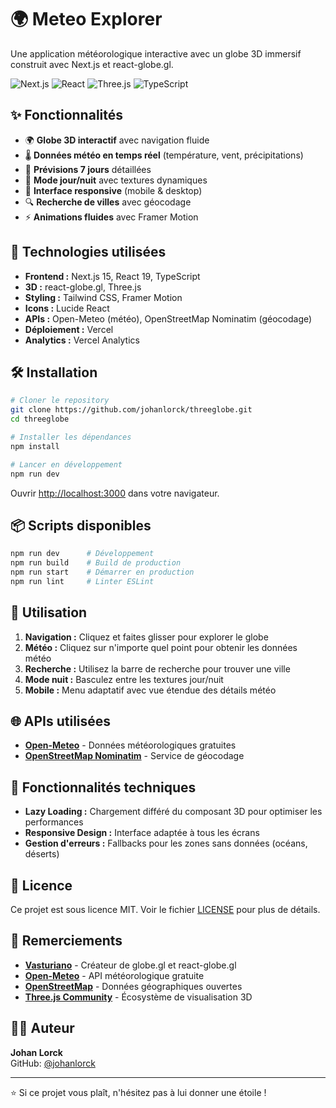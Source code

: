 # 🌍 Meteo Explorer

Une application météorologique interactive avec un globe 3D immersif construit avec Next.js et react-globe.gl.

![Next.js](https://img.shields.io/badge/Next.js-15.5-black)
![React](https://img.shields.io/badge/React-19.1-blue)
![Three.js](https://img.shields.io/badge/Three.js-3D-green)
![TypeScript](https://img.shields.io/badge/TypeScript-Ready-blue)

## ✨ Fonctionnalités

- 🌍 **Globe 3D interactif** avec navigation fluide
- 🌡️ **Données météo en temps réel** (température, vent, précipitations)
- 📅 **Prévisions 7 jours** détaillées
- 🌙 **Mode jour/nuit** avec textures dynamiques
- 📱 **Interface responsive** (mobile & desktop)
- 🔍 **Recherche de villes** avec géocodage
- ⚡ **Animations fluides** avec Framer Motion

## 🚀 Technologies utilisées

- **Frontend :** Next.js 15, React 19, TypeScript
- **3D :** react-globe.gl, Three.js
- **Styling :** Tailwind CSS, Framer Motion
- **Icons :** Lucide React
- **APIs :** Open-Meteo (météo), OpenStreetMap Nominatim (géocodage)
- **Déploiement :** Vercel
- **Analytics :** Vercel Analytics

## 🛠️ Installation

```bash
# Cloner le repository
git clone https://github.com/johanlorck/threeglobe.git
cd threeglobe

# Installer les dépendances
npm install

# Lancer en développement
npm run dev
```

Ouvrir [http://localhost:3000](http://localhost:3000) dans votre navigateur.

## 📦 Scripts disponibles

```bash
npm run dev      # Développement
npm run build    # Build de production
npm run start    # Démarrer en production
npm run lint     # Linter ESLint
```

## 🎯 Utilisation

1. **Navigation :** Cliquez et faites glisser pour explorer le globe
2. **Météo :** Cliquez sur n'importe quel point pour obtenir les données météo
3. **Recherche :** Utilisez la barre de recherche pour trouver une ville
4. **Mode nuit :** Basculez entre les textures jour/nuit
5. **Mobile :** Menu adaptatif avec vue étendue des détails météo

## 🌐 APIs utilisées

- **[Open-Meteo](https://open-meteo.com/)** - Données météorologiques gratuites
- **[OpenStreetMap Nominatim](https://nominatim.org/)** - Service de géocodage

## 🎨 Fonctionnalités techniques

- **Lazy Loading :** Chargement différé du composant 3D pour optimiser les performances
- **Responsive Design :** Interface adaptée à tous les écrans
- **Gestion d'erreurs :** Fallbacks pour les zones sans données (océans, déserts)



## 📄 Licence

Ce projet est sous licence MIT. Voir le fichier [LICENSE](LICENSE) pour plus de détails.

## 🙏 Remerciements

- **[Vasturiano](https://github.com/vasturiano)** - Créateur de globe.gl et react-globe.gl
- **[Open-Meteo](https://open-meteo.com/)** - API météorologique gratuite
- **[OpenStreetMap](https://www.openstreetmap.org/)** - Données géographiques ouvertes
- **[Three.js Community](https://threejs.org/)** - Écosystème de visualisation 3D

## 👨‍💻 Auteur

**Johan Lorck**  
GitHub: [@johanlorck](https://github.com/johanlorck)

---

⭐ Si ce projet vous plaît, n'hésitez pas à lui donner une étoile !

